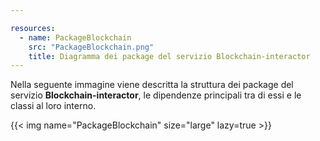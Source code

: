 ```yaml
---

resources:
  - name: PackageBlockchain
    src: "PackageBlockchain.png"
    title: Diagramma dei package del servizio Blockchain-interactor
---
```

Nella seguente immagine viene descritta la struttura dei package del servizio **Blockchain-interactor**, le dipendenze principali tra di essi e le classi al loro interno.

{{< img name="PackageBlockchain" size="large" lazy=true >}}
